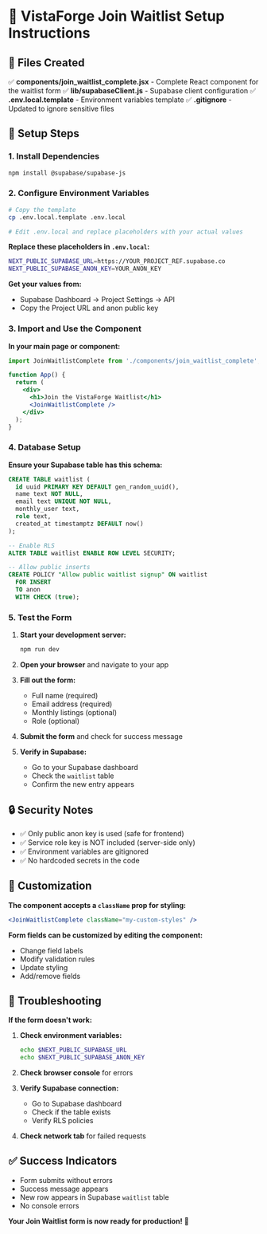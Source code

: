 # 🎯 VistaForge Join Waitlist Setup Instructions

## 📁 Files Created

✅ **components/join_waitlist_complete.jsx** - Complete React component for the waitlist form
✅ **lib/supabaseClient.js** - Supabase client configuration
✅ **.env.local.template** - Environment variables template
✅ **.gitignore** - Updated to ignore sensitive files

## 🚀 Setup Steps

### 1. Install Dependencies
```bash
npm install @supabase/supabase-js
```

### 2. Configure Environment Variables
```bash
# Copy the template
cp .env.local.template .env.local

# Edit .env.local and replace placeholders with your actual values
```

**Replace these placeholders in `.env.local`:**
```bash
NEXT_PUBLIC_SUPABASE_URL=https://YOUR_PROJECT_REF.supabase.co
NEXT_PUBLIC_SUPABASE_ANON_KEY=YOUR_ANON_KEY
```

**Get your values from:**
- Supabase Dashboard → Project Settings → API
- Copy the Project URL and anon public key

### 3. Import and Use the Component

**In your main page or component:**
```jsx
import JoinWaitlistComplete from './components/join_waitlist_complete';

function App() {
  return (
    <div>
      <h1>Join the VistaForge Waitlist</h1>
      <JoinWaitlistComplete />
    </div>
  );
}
```

### 4. Database Setup

**Ensure your Supabase table has this schema:**
```sql
CREATE TABLE waitlist (
  id uuid PRIMARY KEY DEFAULT gen_random_uuid(),
  name text NOT NULL,
  email text UNIQUE NOT NULL,
  monthly_user text,
  role text,
  created_at timestamptz DEFAULT now()
);

-- Enable RLS
ALTER TABLE waitlist ENABLE ROW LEVEL SECURITY;

-- Allow public inserts
CREATE POLICY "Allow public waitlist signup" ON waitlist
  FOR INSERT
  TO anon
  WITH CHECK (true);
```

### 5. Test the Form

1. **Start your development server:**
   ```bash
   npm run dev
   ```

2. **Open your browser** and navigate to your app

3. **Fill out the form:**
   - Full name (required)
   - Email address (required)
   - Monthly listings (optional)
   - Role (optional)

4. **Submit the form** and check for success message

5. **Verify in Supabase:**
   - Go to your Supabase dashboard
   - Check the `waitlist` table
   - Confirm the new entry appears

## 🔒 Security Notes

- ✅ Only public anon key is used (safe for frontend)
- ✅ Service role key is NOT included (server-side only)
- ✅ Environment variables are gitignored
- ✅ No hardcoded secrets in the code

## 🎨 Customization

**The component accepts a `className` prop for styling:**
```jsx
<JoinWaitlistComplete className="my-custom-styles" />
```

**Form fields can be customized by editing the component:**
- Change field labels
- Modify validation rules
- Update styling
- Add/remove fields

## 🚨 Troubleshooting

**If the form doesn't work:**

1. **Check environment variables:**
   ```bash
   echo $NEXT_PUBLIC_SUPABASE_URL
   echo $NEXT_PUBLIC_SUPABASE_ANON_KEY
   ```

2. **Check browser console** for errors

3. **Verify Supabase connection:**
   - Go to Supabase dashboard
   - Check if the table exists
   - Verify RLS policies

4. **Check network tab** for failed requests

## ✅ Success Indicators

- Form submits without errors
- Success message appears
- New row appears in Supabase `waitlist` table
- No console errors

**Your Join Waitlist form is now ready for production!** 🎉
